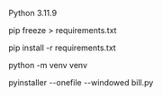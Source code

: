 Python 3.11.9

pip freeze > requirements.txt

pip install -r requirements.txt

python -m venv venv

pyinstaller --onefile --windowed bill.py